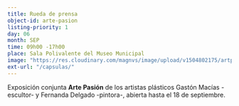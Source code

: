 ```yaml
---
title: Rueda de prensa
object-id: arte-pasion
listing-priority: 1
day: 06
month: SEP
time: 09h00 -17h00
place: Sala Polivalente del Museo Municipal
image: "https://res.cloudinary.com/magnvs/image/upload/v1504802175/artpas_nqcpmg.jpg"
ext-url: "/capsulas/"
---
```


Exposición conjunta <b>Arte Pasión</b> de los artistas plásticos Gastón Macías -escultor- y Fernanda Delgado -pintora-, abierta hasta el 18 de septiembre. 
